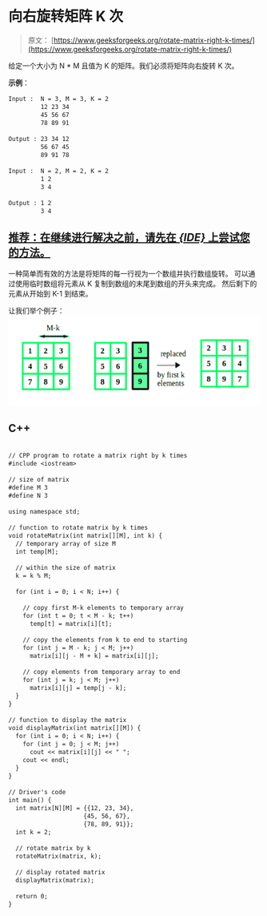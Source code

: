 # 向右旋转矩阵 K 次

> 原文： [https://www.geeksforgeeks.org/rotate-matrix-right-k-times/](https://www.geeksforgeeks.org/rotate-matrix-right-k-times/)

给定一个大小为 N * M 且值为 K 的矩阵。我们必须将矩阵向右旋转 K 次。

**示例**：

```
Input :  N = 3, M = 3, K = 2
         12 23 34
         45 56 67
         78 89 91 

Output : 23 34 12
         56 67 45
         89 91 78 

Input :  N = 2, M = 2, K = 2
         1 2
         3 4

Output : 1 2
         3 4

```

## [推荐：在继续进行解决之前，请先在 ***{IDE}*** 上尝试您的方法。](https://ide.geeksforgeeks.org/)

一种简单而有效的方法是将矩阵的每一行视为一个数组并执行数组旋转。 可以通过使用临时数组将元素从 K 复制到数组的末尾到数组的开头来完成。 然后剩下的元素从开始到 K-1 到结束。

让我们举个例子：
![](img/d7f73cd5cca5983cb8d9a6644c1f3759.png)

## C++ 

```

// CPP program to rotate a matrix right by k times 
#include <iostream> 

// size of matrix 
#define M 3 
#define N 3 

using namespace std; 

// function to rotate matrix by k times 
void rotateMatrix(int matrix[][M], int k) { 
  // temporary array of size M 
  int temp[M]; 

  // within the size of matrix 
  k = k % M; 

  for (int i = 0; i < N; i++) { 

    // copy first M-k elements to temporary array 
    for (int t = 0; t < M - k; t++) 
      temp[t] = matrix[i][t]; 

    // copy the elements from k to end to starting 
    for (int j = M - k; j < M; j++) 
      matrix[i][j - M + k] = matrix[i][j]; 

    // copy elements from temporary array to end 
    for (int j = k; j < M; j++) 
      matrix[i][j] = temp[j - k]; 
  } 
} 

// function to display the matrix 
void displayMatrix(int matrix[][M]) { 
  for (int i = 0; i < N; i++) { 
    for (int j = 0; j < M; j++) 
      cout << matrix[i][j] << " "; 
    cout << endl; 
  } 
} 

// Driver's code 
int main() { 
  int matrix[N][M] = {{12, 23, 34}, 
                     {45, 56, 67},  
                     {78, 89, 91}}; 
  int k = 2; 

  // rotate matrix by k 
  rotateMatrix(matrix, k); 

  // display rotated matrix 
  displayMatrix(matrix); 

  return 0; 
} 

```
